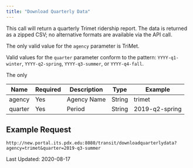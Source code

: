 ```yaml
---
title: "Download Quarterly Data"
---
```

This call will return a quarterly Trimet ridership report.  The data is returned as a zipped CSV; no alternative formats are available via the API call.

The only valid value for the `agency` parameter is TriMet.

Valid values for the `quarter` parameter conform to the pattern: `YYYY-q1-winter`, `YYYY-q2-spring`, `YYYY-q3-summer`, or `YYYY-q4-fall`.

The only

| Name         | Required  | Description | Type   | Example        |
| ------------ | --------- | ----------- | ------ | -------------- |
| agency       | Yes       | Agency Name | String | trimet         |
| quarter      | Yes       | Period      | String | 2019-q2-spring |


## Example Request
```http://new.portal.its.pdx.edu:8080/transit/downloadquarterlydata?agency=trimet&quarter=2019-q3-summer```

Last Updated: 2020-08-17
